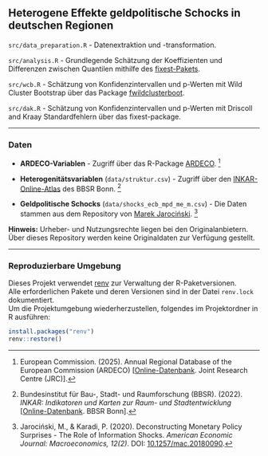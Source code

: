 ## Heterogene Effekte geldpolitische Schocks in deutschen Regionen

`src/data_preparation.R` - Datenextraktion und -transformation.

`src/analysis.R` - Grundlegende Schätzung der Koeffizienten und Differenzen zwischen Quantilen mithilfe des [fixest-Pakets](https://cran.r-project.org/web/packages/fixest/index.html).

`src/wcb.R` - Schätzung von Konfidenzintervallen und p-Werten mit Wild Cluster Bootstrap über das Package [fwildclusterboot](https://github.com/s3alfisc/fwildclusterboot).

`src/dak.R` - Schätzung von Konfidenzintervallen und p-Werten mit Driscoll and Kraay Standardfehlern über das fixest-package.

---

### Daten

- **ARDECO-Variablen** - Zugriff über das R-Package [ARDECO](https://cran.r-project.org/web/packages/ARDECO/index.html). [^1]

- **Heterogenitätsvariablen** (`data/struktur.csv`) - Zugriff über den [INKAR-Online-Atlas](https://www.inkar.de) des BBSR Bonn. [^2] 

- **Geldpolitische Schocks** (`data/shocks_ecb_mpd_me_m.csv`) - Die Daten stammen aus dem Repository von [Marek Jarociński](https://github.com/marekjarocinski/jkshocks_update_ecb). [^3]

**Hinweis:** Urheber- und Nutzungsrechte liegen bei den Originalanbietern. Über dieses Repository werden keine Originaldaten zur Verfügung gestellt.

---

### Reproduzierbare Umgebung

Dieses Projekt verwendet [renv](https://rstudio.github.io/renv/) zur Verwaltung der R-Paketversionen.  
Alle erforderlichen Pakete und deren Versionen sind in der Datei `renv.lock` dokumentiert.  
Um die Projektumgebung wiederherzustellen, folgendes im Projektordner in R ausführen:

```r
install.packages("renv")
renv::restore()
```

[^1]: European Commission. (2025). Annual Regional Database of the European Commission (ARDECO) \[[Online-Datenbank](https://knowledge4policy.ec.europa.eu/territorial/ardeco-database_en). Joint Research Centre (JRC)\].
[^2]: Bundesinstitut für Bau-, Stadt- und Raumforschung (BBSR). (2022). _INKAR: Indikatoren und Karten zur Raum- und Stadtentwicklung_ \[[Online-Datenbank](https://www.inkar.de). BBSR Bonn\].
[^3]: Jarociński, M., & Karadi, P. (2020). Deconstructing Monetary Policy Surprises - The Role of Information Shocks. _American Economic Journal: Macroeconomics, 12(2)_. DOI: [10.1257/mac.20180090](http://doi.org/10.1257/mac.20180090).
